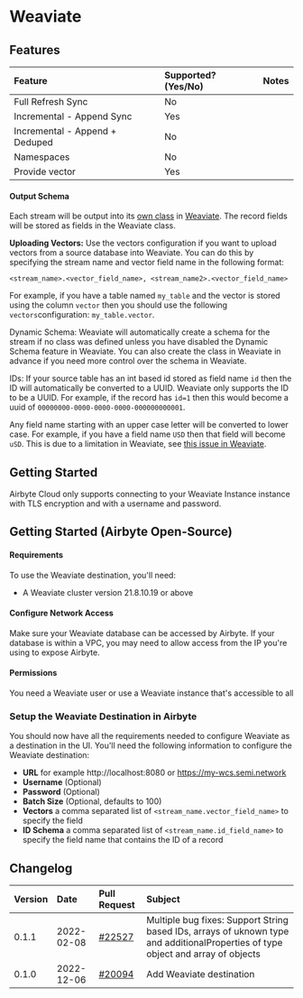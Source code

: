 # Weaviate

## Features

| Feature                        | Supported?\(Yes/No\) | Notes |
| :----------------------------- | :------------------- | :---- |
| Full Refresh Sync              | No                   |       |
| Incremental - Append Sync      | Yes                  |       |
| Incremental - Append + Deduped | No                   |       |
| Namespaces                     | No                   |       |
| Provide vector                 | Yes                  |       |

#### Output Schema

Each stream will be output into its [own class](https://weaviate.io/developers/weaviate/current/core-knowledge/basics.html#class-collections) in [Weaviate](https://weaviate.io). The record fields will be stored as fields
in the Weaviate class.

**Uploading Vectors:** Use the vectors configuration if you want to upload
vectors from a source database into Weaviate. You can do this by specifying
the stream name and vector field name in the following format:

```
<stream_name>.<vector_field_name>, <stream_name2>.<vector_field_name>
```

For example, if you have a table named `my_table` and the vector is stored using the column `vector` then
you should use the following `vectors`configuration: `my_table.vector`.

Dynamic Schema: Weaviate will automatically create a schema for the stream if no class was defined unless
you have disabled the Dynamic Schema feature in Weaviate. You can also create the class in Weaviate in advance
if you need more control over the schema in Weaviate.

IDs: If your source table has an int based id stored as field name `id` then the
ID will automatically be converted to a UUID. Weaviate only supports the ID to be a UUID.
For example, if the record has `id=1` then this would become a uuid of
`00000000-0000-0000-0000-000000000001`.

Any field name starting with an upper case letter will be converted to lower case. For example,
if you have a field name `USD` then that field will become `uSD`. This is due to a limitation
in Weaviate, see [this issue in Weaviate](https://github.com/semi-technologies/weaviate/issues/2438).

## Getting Started

Airbyte Cloud only supports connecting to your Weaviate Instance instance with TLS encryption and with a username and
password.

## Getting Started \(Airbyte Open-Source\)

#### Requirements

To use the Weaviate destination, you'll need:

- A Weaviate cluster version 21.8.10.19 or above

#### Configure Network Access

Make sure your Weaviate database can be accessed by Airbyte. If your database is within a VPC, you may need to allow access from the IP you're using to expose Airbyte.

#### **Permissions**

You need a Weaviate user or use a Weaviate instance that's accessible to all

### Setup the Weaviate Destination in Airbyte

You should now have all the requirements needed to configure Weaviate as a destination in the UI. You'll need the following information to configure the Weaviate destination:

- **URL** for example http://localhost:8080 or https://my-wcs.semi.network
- **Username** (Optional)
- **Password** (Optional)
- **Batch Size** (Optional, defaults to 100)
- **Vectors** a comma separated list of `<stream_name.vector_field_name>` to specify the field
- **ID Schema** a comma separated list of `<stream_name.id_field_name>` to specify the field
  name that contains the ID of a record

## Changelog

| Version | Date       | Pull Request                                               | Subject                                                                                                                          |
| :------ | :--------- | :--------------------------------------------------------- | :------------------------------------------------------------------------------------------------------------------------------- |
| 0.1.1   | 2022-02-08 | [\#22527](https://github.com/airbytehq/airbyte/pull/22527) | Multiple bug fixes: Support String based IDs, arrays of uknown type and additionalProperties of type object and array of objects |
| 0.1.0   | 2022-12-06 | [\#20094](https://github.com/airbytehq/airbyte/pull/20094) | Add Weaviate destination                                                                                                         |
